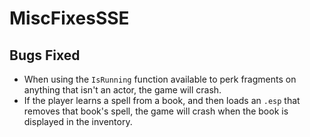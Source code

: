 # MiscFixesSSE


## Bugs Fixed
* When using the `IsRunning` function available to perk fragments on anything that isn't an actor, the game will crash.
* If the player learns a spell from a book, and then loads an `.esp` that removes that book's spell, the game will crash when the book is displayed in the inventory.
